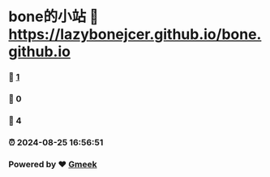 # bone的小站 :link: https://lazybonejcer.github.io/bone.github.io 
### :page_facing_up: [1](https://lazybonejcer.github.io/bone.github.io/tag.html) 
### :speech_balloon: 0 
### :hibiscus: 4 
### :alarm_clock: 2024-08-25 16:56:51 
### Powered by :heart: [Gmeek](https://github.com/Meekdai/Gmeek)

